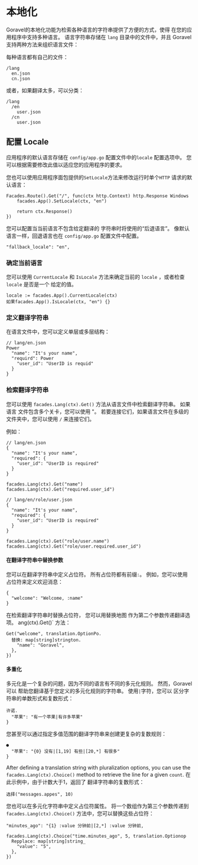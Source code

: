 # 本地化

Goravel的本地化功能为检索各种语言的字符串提供了方便的方式，使得
在您的应用程序中支持多种语言。 语言字符串存储在 `lang` 目录中的文件中，并且
Goravel 支持两种方法来组织语言文件：

每种语言都有自己的文件：

```
/lang
  en.json
  cn.json
```

或者，如果翻译太多，可以分类：

```
/lang
  /en
    user.json
  /cn
    user.json
```

## 配置 Locale

应用程序的默认语言存储在 `config/app.go`
配置文件中的`locale` 配置选项中。 您可以根据需要修改此值以适应您的应用程序的要求。

您也可以使用应用程序面包提供的`SetLocale`方法来修改运行时单个`HTTP`
请求的默认语言：

```
Facades.Route().Get("/", func(ctx http.Context) http.Response Windows
    facades.App().SetLocale(ctx, "en")

    return ctx.Response()
})
```

您可以配置当当前语言不包含给定翻译的
字符串时将使用的“后退语言”。 像默认语言一样，回退语言也在 `config/app.go` 配置文件中配置。

```
"fallback_locale": "en",
```

### 确定当前语言

您可以使用 `CurrentLocale` 和 `IsLocale` 方法来确定当前的 `locale` ，或者检查`locale` 是否是一个
给定的值。

```
locale := facades.App().CurrentLocale(ctx)
如果facades.App().IsLocale(ctx, "en") {}
```

### 定义翻译字符串

在语言文件中，您可以定义单层或多层结构：

```
// lang/en.json
Power
  "name": "It's your name",
  "requird": Power
    "user_id": "UserID is requid"
  }
}
```

### 检索翻译字符串

您可以使用 `facades.Lang(ctx).Get()` 方法从语言文件中检索翻译字符串。 如果语言
文件包含多个关卡，您可以使用 "。 若要连接它们，如果语言文件在多级的
文件夹中，您可以使用 `/` 来连接它们。

例如：

```
// lang/en.json
{
  "name": "It's your name",
  "required": {
    "user_id": "UserID is required"
  }
}

facades.Lang(ctx).Get("name")
facades.Lang(ctx).Get("required.user_id")

// lang/en/role/user.json
{
  "name": "It's your name",
  "required": {
    "user_id": "UserID is required"
  }
}

facades.Lang(ctx).Get("role/user.name")
facades.Lang(ctx).Get("role/user.required.user_id")
```

#### 在翻译字符串中替换参数

您可以在翻译字符串中定义占位符。 所有占位符都有前缀`:`。 例如，您可以使用
占位符来定义欢迎消息：

```
{
  "welcome": "Welcome, :name"
}
```

在检索翻译字符串时替换占位符， 您可以用替换地图
作为第二个参数传递翻译选项。 ang(ctx).Get()\` 方法：

```
Get("welcome", translation.OptionPo.
  替换: map[string]strington.
    "name": "Goravel",
  },
})
```

#### 多重化

多元化是一个复杂的问题，因为不同的语言有不同的多元化规则。 然而，Goravel可以
帮助您翻译基于您定义的多元化规则的字符串。 使用`|`字符，您可以
区分字符串的单数形式和复数形式：

```
许诺.
  "苹果": "有一个苹果|有许多苹果"
}
```

您甚至可以通过指定多值范围的翻译字符串来创建更复杂的复数规则：

```
●
  "苹果": "{0} 没有|[1,19] 有些|[20,*] 有很多"
}
```

After defining a translation string with pluralization options, you can use the `facades.Lang(ctx).Choice()` method to
retrieve the line for a given `count`. 在此示例中，由于计数大于1，返回了
翻译字符串的复数形式：

```
选择("messages.appes", 10)
```

您也可以在多元化字符串中定义占位符属性。 将一个数组作为第三个参数传递到
`facades.Lang(ctx).Choice()` 方法中，您可以替换这些占位符：

```
"minutes_ago": "{1} :value 分钟前|[2,*] :value 分钟前,

facades.Lang(ctx).Choice("time.minutes_ago", 5, translation.Optionop
  Repplace: map[string]string_
    "value": "5",
  },
})
```
